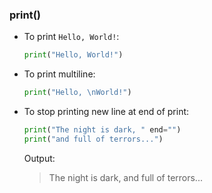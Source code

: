 ### print()
* To print `Hello, World!`:

	```Python
	print("Hello, World!")
	```

* To print multiline:

	```Python
	print("Hello, \nWorld!")
	```

* To stop printing new line at end of print:

	```Python
	print("The night is dark, " end="")
	print("and full of terrors...")
	```
	Output:
	>The night is dark, and full of terrors...
